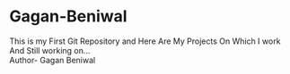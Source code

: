 # Gagan-Beniwal
This is my First Git Repository and Here Are My Projects On Which I work And Still working on...
<br>
Author- Gagan Beniwal
